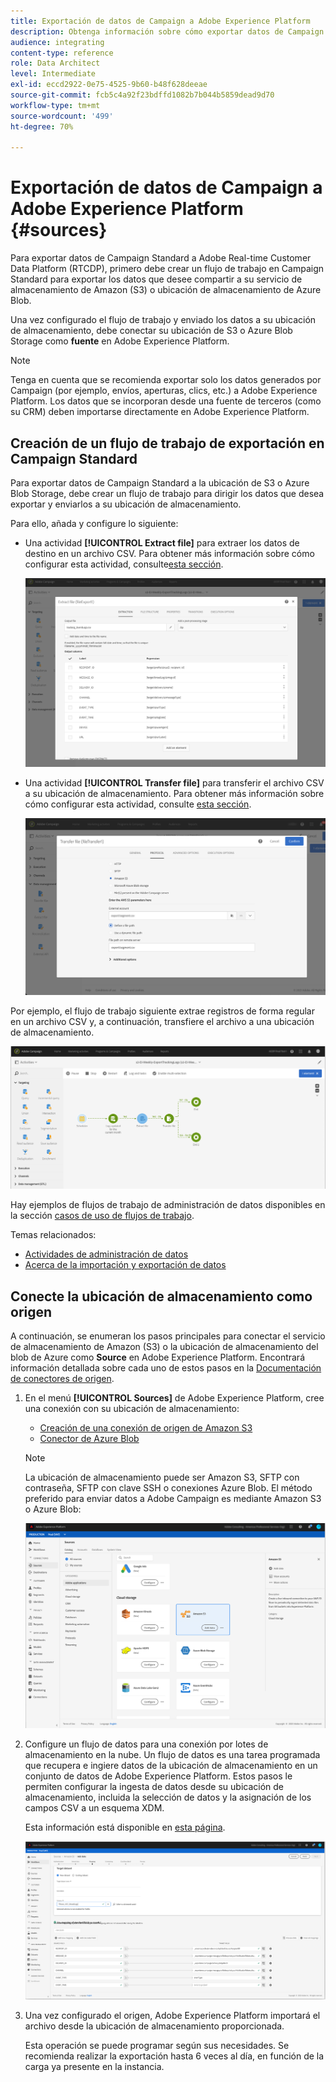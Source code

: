 ```yaml
---
title: Exportación de datos de Campaign a Adobe Experience Platform
description: Obtenga información sobre cómo exportar datos de Campaign Standard a Adobe Experience Platform.
audience: integrating
content-type: reference
role: Data Architect
level: Intermediate
exl-id: eccd2922-0e75-4525-9b60-b48f628deeae
source-git-commit: fcb5c4a92f23bdffd1082b7b044b5859dead9d70
workflow-type: tm+mt
source-wordcount: '499'
ht-degree: 70%

---
```


# Exportación de datos de Campaign a Adobe Experience Platform {#sources}

Para exportar datos de Campaign Standard a Adobe Real-time Customer Data Platform (RTCDP), primero debe crear un flujo de trabajo en Campaign Standard para exportar los datos que desee compartir a su servicio de almacenamiento de Amazon (S3) o ubicación de almacenamiento de Azure Blob.

Una vez configurado el flujo de trabajo y enviado los datos a su ubicación de almacenamiento, debe conectar su ubicación de S3 o Azure Blob Storage como **fuente** en Adobe Experience Platform.

>[!NOTE]
>
>Tenga en cuenta que se recomienda exportar solo los datos generados por Campaign (por ejemplo, envíos, aperturas, clics, etc.) a Adobe Experience Platform. Los datos que se incorporan desde una fuente de terceros (como su CRM) deben importarse directamente en Adobe Experience Platform.

## Creación de un flujo de trabajo de exportación en Campaign Standard

Para exportar datos de Campaign Standard a la ubicación de S3 o Azure Blob Storage, debe crear un flujo de trabajo para dirigir los datos que desea exportar y enviarlos a su ubicación de almacenamiento.

Para ello, añada y configure lo siguiente:

* Una actividad **[!UICONTROL Extract file]** para extraer los datos de destino en un archivo CSV. Para obtener más información sobre cómo configurar esta actividad, consulte[esta sección](../../automating/using/extract-file.md).

  ![](assets/rtcdp-extract-file.png)

* Una actividad **[!UICONTROL Transfer file]** para transferir el archivo CSV a su ubicación de almacenamiento. Para obtener más información sobre cómo configurar esta actividad, consulte [esta sección](../../automating/using/transfer-file.md).

  ![](assets/rtcdp-transfer-file.png)

Por ejemplo, el flujo de trabajo siguiente extrae registros de forma regular en un archivo CSV y, a continuación, transfiere el archivo a una ubicación de almacenamiento.

![](assets/aep-export.png)

Hay ejemplos de flujos de trabajo de administración de datos disponibles en la sección [casos de uso de flujos de trabajo](../../automating/using/about-workflow-use-cases.md#management).

Temas relacionados:

* [Actividades de administración de datos](../../automating/using/about-data-management-activities.md)
* [Acerca de la importación y exportación de datos](../../automating/using/about-data-import-and-export.md)


## Conecte la ubicación de almacenamiento como origen

A continuación, se enumeran los pasos principales para conectar el servicio de almacenamiento de Amazon (S3) o la ubicación de almacenamiento del blob de Azure como **Source** en Adobe Experience Platform. Encontrará información detallada sobre cada uno de estos pasos en la [Documentación de conectores de origen](https://experienceleague.adobe.com/docs/experience-platform/sources/home.html?lang=es).

1. En el menú **[!UICONTROL Sources]** de Adobe Experience Platform, cree una conexión con su ubicación de almacenamiento:

   * [Creación de una conexión de origen de Amazon S3](https://experienceleague.adobe.com/docs/experience-platform/sources/ui-tutorials/create/cloud-storage/s3.html?lang=es)
   * [Conector de Azure Blob](https://experienceleague.adobe.com/docs/experience-platform/sources/connectors/cloud-storage/blob.html?lang=es)

   >[!NOTE]
   >
   >La ubicación de almacenamiento puede ser Amazon S3, SFTP con contraseña, SFTP con clave SSH o conexiones Azure Blob. El método preferido para enviar datos a Adobe Campaign es mediante Amazon S3 o Azure Blob:

   ![](assets/rtcdp-connector.png)

1. Configure un flujo de datos para una conexión por lotes de almacenamiento en la nube. Un flujo de datos es una tarea programada que recupera e ingiere datos de la ubicación de almacenamiento en un conjunto de datos de Adobe Experience Platform. Estos pasos le permiten configurar la ingesta de datos desde su ubicación de almacenamiento, incluida la selección de datos y la asignación de los campos CSV a un esquema XDM.

   Esta información está disponible en [esta página](https://experienceleague.adobe.com/docs/experience-platform/sources/ui-tutorials/dataflow/cloud-storage.html?lang=es).

   ![](assets/rtcdp-map-xdm.png)

1. Una vez configurado el origen, Adobe Experience Platform importará el archivo desde la ubicación de almacenamiento proporcionada.

   Esta operación se puede programar según sus necesidades. Se recomienda realizar la exportación hasta 6 veces al día, en función de la carga ya presente en la instancia.

